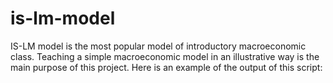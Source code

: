 # is-lm-model
IS-LM model is the most popular model of introductory macroeconomic class. Teaching a simple macroeconomic model in an illustrative way is the main purpose of this project.
Here is an example of the output of this script:
